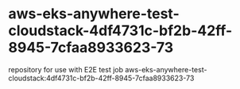 # aws-eks-anywhere-test-cloudstack-4df4731c-bf2b-42ff-8945-7cfaa8933623-73
repository for use with E2E test job aws-eks-anywhere-test-cloudstack:4df4731c-bf2b-42ff-8945-7cfaa8933623-73

